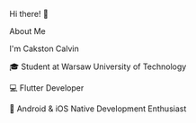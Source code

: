 Hi there! 👋

About Me

I'm Cakston Calvin 

🎓 Student at Warsaw University of Technology

💻 Flutter Developer

📱 Android & iOS Native Development Enthusiast
